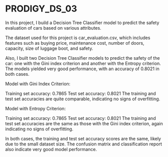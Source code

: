 # PRODIGY_DS_03

In this project, I build a Decision Tree Classifier model to predict the safety evaluation of cars based on various attributes.

The dataset used for this project is car_evaluation.csv, which includes features such as buying price, maintenance cost, number of doors, capacity, size of luggage boot, and safety.

Also, I built two Decision Tree Classifier models to predict the safety of the car: one with the Gini index criterion and another with the Entropy criterion. The models yielded very good performance, with an accuracy of 0.8021 in both cases.

Model with Gini Index Criterion:

Training set accuracy: 0.7865
Test set accuracy: 0.8021
The training and test set accuracies are quite comparable, indicating no signs of overfitting.

Model with Entropy Criterion:

Training set accuracy: 0.7865
Test set accuracy: 0.8021
The training and test set accuracies are the same as those with the Gini index criterion, again indicating no signs of overfitting.


In both cases, the training and test set accuracy scores are the same, likely due to the small dataset size. The confusion matrix and classification report also indicate very good model performance.
